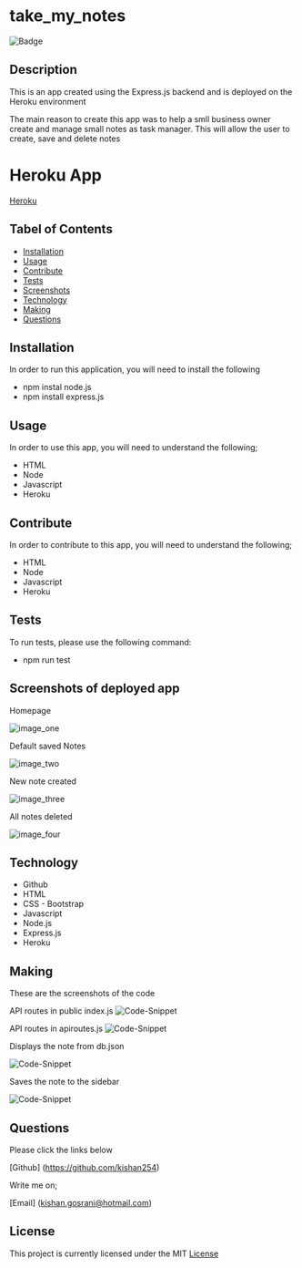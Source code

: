 # take_my_notes

![Badge](https://img.shields.io/github/license/kishan254/take_my_notes)

## Description

This is an app created using the Express.js backend and is deployed on the Heroku environment

The main reason to create this app was to help a smll business owner create and manage small notes as task manager. This will allow the user to create, save and delete notes

# Heroku App

[Heroku](https://take-notes-for-me.herokuapp.com/)

## Tabel of Contents

* [Installation](#installation)
* [Usage](#usage)
* [Contribute](#contribute)
* [Tests](#tests)
* [Screenshots](#screenshots)
* [Technology](#technology)
* [Making](#making)
* [Questions](#questions)

## Installation

In order to run this application, you will need to install the following

- npm instal node.js
- npm install express.js


## Usage

In order to use this app, you will need to understand the following;

- HTML
- Node
- Javascript
- Heroku

## Contribute

In order to contribute to this app, you will need to understand the following;

- HTML
- Node
- Javascript
- Heroku

## Tests

To run tests, please use the following command:

- npm run test

## Screenshots of deployed app

Homepage

![image_one](images/homepage.png)

Default saved Notes

![image_two](images/noteTaker.png)

New note created

![image_three](images/newNote.png)

All notes deleted

![image_four](images/deletedNotes.png)

## Technology

- Github
- HTML
- CSS - Bootstrap
- Javascript
- Node.js
- Express.js
- Heroku

## Making

These are the screenshots of the code 

API routes in public index.js
![Code-Snippet](images/api_routes.png)

API routes in apiroutes.js
![Code-Snippet](images/api_js.png)

Displays the note from db.json

![Code-Snippet](images/display_note.png)

Saves the note to the sidebar

![Code-Snippet](images/save_notes.png)

## Questions

Please click the links below

[Github] (https://github.com/kishan254)

Write me on;

[Email] (kishan.gosrani@hotmail.com)

## License

This project is currently licensed under the MIT [License](https://choosealicense.com/licenses/mit/)